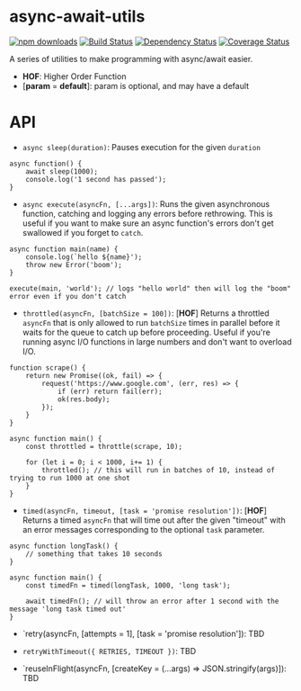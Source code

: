 # async-await-utils

[![npm downloads][downloads-image]][downloads-url] [![Build Status][travis-image]][travis-url] [![Dependency Status][daviddm-image]][daviddm-url] [![Coverage Status][coverage-image]][coverage-url]

A series of utilities to make programming with async/await easier.

* **HOF**: Higher Order Function
* [**param** = **default**]: param is optional, and may have a default

# API

* `async sleep(duration)`: Pauses execution for the given `duration`

```
async function() {
	await sleep(1000);
	console.log('1 second has passed');
}
```

* `async execute(asyncFn, [...args])`: Runs the given asynchronous function, catching and logging any errors before rethrowing. This is useful if you want to make sure an async function's errors don't get swallowed if you forget to `catch`.

```
async function main(name) {
	console.log(`hello ${name}');
	throw new Error('boom');
}

execute(main, 'world'); // logs "hello world" then will log the "boom" error even if you don't catch
```

* `throttled(asyncFn, [batchSize = 100])`: [**HOF**] Returns a throttled `asyncFn` that is only allowed to run `batchSize` times in parallel before it waits for the queue to catch up before proceeding. Useful if you're running async I/O functions in large numbers and don't want to overload I/O.

```
function scrape() {
	return new Promise((ok, fail) => {
		request('https://www.google.com', (err, res) => {
			if (err) return fail(err);
			ok(res.body);
		});
	}
}

async function main() {
	const throttled = throttle(scrape, 10);

	for (let i = 0; i < 1000, i+= 1) {
		throttled(); // this will run in batches of 10, instead of trying to run 1000 at one shot
	}
}
```

* `timed(asyncFn, timeout, [task = 'promise resolution'])`: [**HOF**] Returns a timed `asyncFn` that will time out after the given "timeout" with an error messages corresponding to the optional `task` parameter.

```
async function longTask() {
	// something that takes 10 seconds
}

async function main() {
	const timedFn = timed(longTask, 1000, 'long task');

	await timedFn(); // will throw an error after 1 second with the message 'long task timed out'
}
```

* `retry(asyncFn, [attempts = 1], [task = 'promise resolution']): TBD

* `retryWithTimeout({ RETRIES, TIMEOUT })`: TBD

* `reuseInFlight(asyncFn, [createKey = (...args) => JSON.stringify(args)]): TBD

[downloads-image]: https://img.shields.io/npm/dm/async-await-utils.svg?style=flat-square
[downloads-url]: https://www.npmjs.com/package/async-await-utils
[travis-image]: https://travis-ci.org/masotime/async-await-utils.svg?branch=master
[travis-url]: https://travis-ci.org/masotime/async-await-utils
[daviddm-image]: https://david-dm.org/masotime/async-await-utils.svg?theme=shields.io
[daviddm-url]: https://david-dm.org/masotime/async-await-utils
[coverage-image]: https://coveralls.io/repos/github/masotime/async-await-utils/badge.svg?branch=master
[coverage-url]: https://coveralls.io/github/masotime/async-await-utils?branch=master